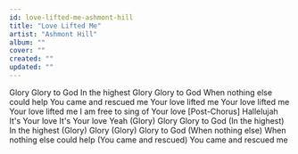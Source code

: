 ```yaml
---
id: love-lifted-me-ashmont-hill
title: "Love Lifted Me"
artist: "Ashmont Hill"
album: ""
cover: ""
created: ""
updated: ""
---
```


Glory
Glory to God
In the highest
Glory
Glory to God
When nothing else could help
You came and rescued me
Your love lifted me
Your love lifted me
Your love lifted me
I am free to sing of Your love
[Post-Chorus]
Hallelujah
It's Your love
It's Your love
Yeah
(Glory)
 Glory
Glory to God
(In the highest)
 In the highest
(Glory)
 Glory
(Glory)
 Glory to God
(When nothing else)
 When nothing else could help
(You came and rescued)
 You came and rescued me